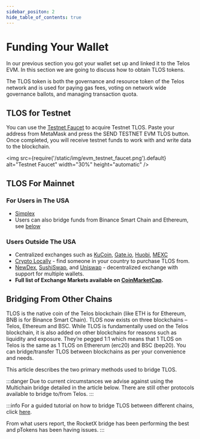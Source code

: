 ```yaml
---
sidebar_positon: 2
hide_table_of_contents: true
---
```


# Funding Your Wallet

In our previous section you got your wallet set up and linked it to the Telos EVM. In this section we are going to discuss how to obtain TLOS tokens.

The TLOS token is both the governance and resource token of the Telos network and is used for paying gas fees, voting on network wide governance ballots, and managing transaction quota.

## TLOS for Testnet

You can use the [Testnet Faucet](https://app.telos.net/testnet/developers) to acquire Testnet TLOS. Paste your address from MetaMask and press the SEND TESTNET EVM TLOS button. Once completed, you will receive testnet funds to work with and write data to the blockchain.

<img
    src={require('/static/img/evm_testnet_faucet.png').default}
    alt="Testnet Faucet"
    width="30%"
    height="automatic"
/>

## TLOS For Mainnet

### For Users in The USA

- [Simplex](https://www.telos.net/news/simplex-comes-to-telos)
- Users can also bridge funds from Binance Smart Chain and Ethereum, see [below](#bridging-from-other-chains)

### Users Outside The USA

- Centralized exchanges such as [KuCoin](https://www.kucoin.com/trade/TLOS-USDT), [Gate.io](https://www.gate.io/fr/trade/TLOS\_USDT), [Huobi](https://www.huobi.com/en-us/trade/tlos_usdt?type=spot), [MEXC](https://www.mexc.com/exchange/TLOS_USDT)
- [Crypto Locally](https://cryptolocally.com/en/tlos/buy) - find someone in your country to purchase TLOS from.
- [NewDex](https://newdex.io/trade/eosio.token-tlos-eos), [SushiSwap](https://app.sushi.com/en/swap), and [Uniswap](https://app.uniswap.org/#/swap?use=V2?inputCurrency=ETH\&outputCurrency=0x7825e833d495f3d1c28872415a4aee339d26ac88) - decentralized exchange with support for multiple wallets.
- __Full list of Exchange Markets available on [CoinMarketCap](https://coinmarketcap.com/currencies/telos/markets/).__

## Bridging From Other Chains

TLOS is the native coin of the Telos blockchain (like ETH is for Ethereum, BNB is for Binance Smart Chain). TLOS now exists on three blockchains – Telos, Ethereum and BSC. While TLOS is fundamentally used on the Telos blockchain, it is also added on other blockchains for reasons such as liquidity and exposure. They’re pegged 1:1 which means that 1 TLOS on Telos is the same as 1 TLOS on Ethererum (erc20) and BSC (bep20). You can bridge/transfer TLOS between blockchains as per your convenience and needs.

This article describes the two primary methods used to bridge TLOS.

:::danger
Due to current circumstances we advise against using the Multichain bridge detailed in the article below. There are still other protocols available to bridge to/from Telos.
:::

:::info
For a guided tutorial on how to bridge TLOS between different chains, click [here](https://help.telos.net/en_US/getting-started/how-to-bridge-tlos-between-different-blockchains).

From what users report, the RocketX bridge has been performing the best and pTokens has been having issues.
:::
